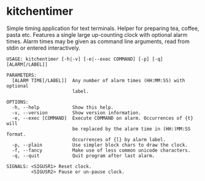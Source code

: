 # kitchentimer

Simple timing application for text terminals. Helper for preparing tea,
coffee, pasta etc.
Features a single large up-counting clock with optional alarm times. Alarm
times may be given as command line arguments, read from stdin or entered
interactively.


    USAGE: kitchentimer [-h|-v] [-e|--exec COMMAND] [-p] [-q] [ALARM[/LABEL]]

    PARAMETERS:
      [ALARM TIME[/LABEL]]  Any number of alarm times (HH:MM:SS) with optional
                            label.

    OPTIONS:
      -h, --help            Show this help.
      -v, --version         Show version information.
      -e, --exec [COMMAND]  Execute COMMAND on alarm. Occurrences of {t} will
                            be replaced by the alarm time in (HH:)MM:SS format.
                            Occurrences of {l} by alarm label.
      -p, --plain           Use simpler block chars to draw the clock.
      -f, --fancy           Make use of less common unicode characters.
      -q, --quit            Quit program after last alarm.

    SIGNALS: <SIGUSR1> Reset clock.
             <SIGUSR2> Pause or un-pause clock.

